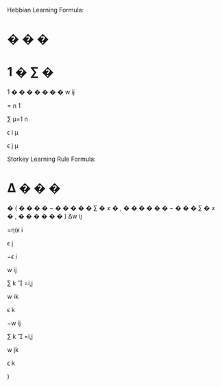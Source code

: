 Hebbian Learning Formula:

�
�
�
=
1
�
∑
�
=
1
�
�
�
�
�
�
�
w 
ij

 = 
n
1

 ∑ 
μ=1
n

 ϵ 
i
μ

 ϵ 
j
μ

 

Storkey Learning Rule Formula:

Δ
�
�
�
=
�
(
�
�
�
�
−
�
�
�
�
�
∑
�
≠
�
,
�
�
�
�
�
�
−
�
�
�
∑
�
≠
�
,
�
�
�
�
�
�
)
Δw 
ij

 =η(ϵ 
i

 ϵ 
j

 −ϵ 
i

 w 
ij

 ∑ 
k

=i,j

 w 
ik

 ϵ 
k

 −w 
ij

 ∑ 
k

=i,j

 w 
jk

 ϵ 
k

 )